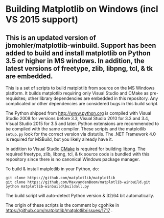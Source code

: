 Building Matplotlib on Windows (incl VS 2015 support)
==============================

This is an updated version of jbmohler/matplotlib-winbuild. Support has been added to build and install matplotlib on Python 3.5 or higher in MS windows. In addition, the latest versions of freetype, zlib, libpng, tcl, & tk are embedded.
-----
This is a set of scripts to build matplotlib from source on the MS Windows
platform.  It builds matplotlib requiring only Visual Studio and CMake as
pre-requisites; other library dependencies are embedded in this repository.
Any complicated or other dependencies are considered bugs in this build script.

The Python shipped from http://www.python.org is compiled with Visual Studio
2008 for versions before 3.3, Visual Studio 2010 for 3.3 and 3.4, Visual Studio 2015 for 3.5 and later. Python
extensions are recommended to be compiled with the same compiler.  These
scripts and the matplotlib `setup.py` look for the correct version via
distutils.  The .NET Framework 4.0 is required for MSBuild, but you likely
already have it.

In addition to Visual Studio [CMake](http://www.cmake.org) is required for
building libpng. The required freetype, zlib, libpng, tcl, & tk source code is
bundled with this repository since there is no canonical Windows package manager.

To build & install matplotlib in your Python, do:

	git clone https://github.com/matplotlib/matplotlib
	git clone https://github.com/MaxvandenBoom/matplotlib-winbuild.git
	python matplotlib-winbuild\buildall.py

The build script will auto-detect Python version & 32/64 bit automatically.

The origin of these scripts is the comment by cgohlke in
https://github.com/matplotlib/matplotlib/issues/1717 .

